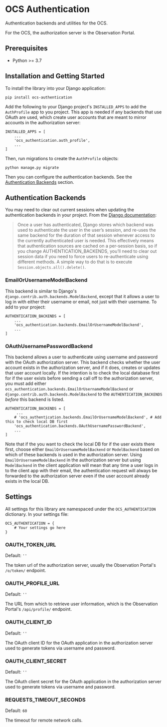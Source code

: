 # OCS Authentication

Authentication backends and utilities for the OCS.

For the OCS, the authorization server is the Observation Portal.

## Prerequisites

- Python >= 3.7

## Installation and Getting Started

To install the library into your Django application:
```
pip install ocs-authentication
```

Add the following to your Django project's `INSTALLED_APPS` to add the `AuthProfile` app to you project. This app is needed if any backends that use OAuth are used, which create user accounts that are meant to mirror accounts in the authorization server:

```
INSTALLED_APPS = [
    ...
    'ocs_authentication.auth_profile',
    ...
]
```
Then, run migrations to create the `AuthProfile` objects:
```
python manage.py migrate
```

Then you can configure the authentication backends. See the [Authentication Backends](#authentication-backends) section.

## Authentication Backends

You may need to clear out current sessions when updating the authentication backends in your project. From the [Django documentation](https://docs.djangoproject.com/en/3.2/topics/auth/customizing/#specifying-authentication-backends):

> Once a user has authenticated, Django stores which backend was used to authenticate the user in the user’s session, and re-uses the same backend for the duration of that session whenever access to the currently authenticated user is needed. This effectively means that authentication sources are cached on a per-session basis, so if you change AUTHENTICATION_BACKENDS, you’ll need to clear out session data if you need to force users to re-authenticate using different methods. A simple way to do that is to execute `Session.objects.all().delete()`.

### EmailOrUsernameModelBackend

This backend is similar to Django's `django.contrib.auth.backends.ModelBackend`, except that it allows a user to log in with either their username or email, not just with their username. To add to your project:
```
AUTHENTICATION_BACKENDS = [
    ...
    'ocs_authentication.backends.EmailOrUsernameModelBackend',
    ...
]
```

### OAuthUsernamePasswordBackend

This backend allows a user to authenticate using username and password with the OAuth authorization server. This backend checks whether the user account exists in the authorization server, and if it does, creates or updates that user account locally. If the intention is to check the local database first for if the user exists before sending a call off to the authorization server, you must add either `ocs_authentication.backends.EmailOrUsernameModelBackend` or `django.contrib.auth.backends.ModelBackend` to the `AUTHENTICATION_BACKENDS` *before* this backend is listed.
```
AUTHENTICATION_BACKENDS = [
     ...
    # 'ocs_authentication.backends.EmailOrUsernameModelBackend', # Add this to check local DB first
    'ocs_authentication.backends.OAuthUsernamePasswordBackend',
    ...
]
```

Note that if the you want to check the local DB for if the user exists there first, choose either `EmailOrUsernameModelBackend` or `ModelBackend` based on which of these backends is used in the authorization server. Using `EmailOrUsernameModelBackend` in the authorization server but using `ModelBackend` in the client application will mean that any time a user logs in to the client app with their email, the authentication request will always be forwarded to the authorization server even if the user account already exists in the local DB.

## Settings

All settings for this library are namespaced under the `OCS_AUTHENTICATION` dictionary. In your settings file:
```
OCS_AUTHENTICATION = {
    # Your settings go here
}
```

### OAUTH_TOKEN_URL
Default: `''`

The token url of the authorization server, usually the Observation Portal's `/o/token/` endpoint.

### OAUTH_PROFILE_URL
Default: `''`

The URL from which to retrieve user information, which is the Observation Portal's `/api/profile/` endpoint.

### OAUTH_CLIENT_ID
Default: `''`

The OAuth client ID for the OAuth application in the authorization server used to generate tokens via username and password.

### OAUTH_CLIENT_SECRET
Default: `''`

The OAuth client secret for the OAuth application in the authorization server used to generate tokens via username and password.

### REQUESTS_TIMEOUT_SECONDS
Default: `60`

The timeout for remote network calls.
